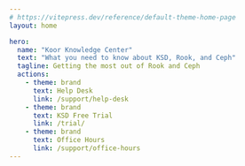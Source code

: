 ```yaml
---
# https://vitepress.dev/reference/default-theme-home-page
layout: home

hero:
  name: "Koor Knowledge Center"
  text: "What you need to know about KSD, Rook, and Ceph"
  tagline: Getting the most out of Rook and Ceph
  actions:
    - theme: brand
      text: Help Desk
      link: /support/help-desk
    - theme: brand
      text: KSD Free Trial
      link: /trial/
    - theme: brand
      text: Office Hours
      link: /support/office-hours
---
```

